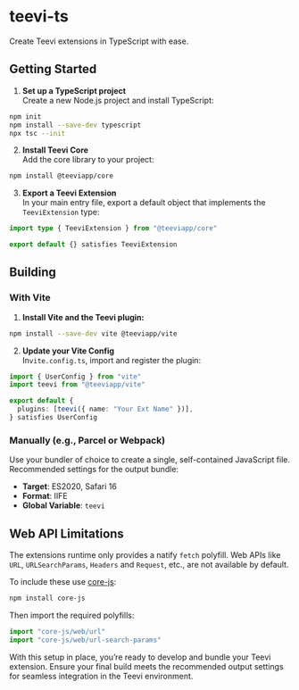 # teevi-ts

Create Teevi extensions in TypeScript with ease.

## Getting Started

1. **Set up a TypeScript project**  
   Create a new Node.js project and install TypeScript:

```bash
npm init
npm install --save-dev typescript
npx tsc --init
```

2. **Install Teevi Core**  
   Add the core library to your project:

```bash
npm install @teeviapp/core
```

3. **Export a Teevi Extension**  
   In your main entry file, export a default object that implements the `TeeviExtension` type:

```typescript
import type { TeeviExtension } from "@teeviapp/core"

export default {} satisfies TeeviExtension
```

## Building

### With Vite

1. **Install Vite and the Teevi plugin:**

```bash
npm install --save-dev vite @teeviapp/vite
```

2. **Update your Vite Config**  
   In`vite.config.ts`, import and register the plugin:

```typescript
import { UserConfig } from "vite"
import teevi from "@teeviapp/vite"

export default {
  plugins: [teevi({ name: "Your Ext Name" })],
} satisfies UserConfig
```

### Manually (e.g., Parcel or Webpack)

Use your bundler of choice to create a single, self-contained JavaScript file. Recommended settings for the output bundle:

- **Target**: ES2020, Safari 16
- **Format**: IIFE
- **Global Variable**: `teevi`

## Web API Limitations

The extensions runtime only provides a natify `fetch` polyfill.
Web APIs like `URL`, `URLSearchParams`, `Headers` and `Request`, etc., are not available by default.

To include these use [core-js](https://github.com/zloirock/core-js):

```bash
npm install core-js
```

Then import the required polyfills:

```typescript
import "core-js/web/url"
import "core-js/web/url-search-params"
```

With this setup in place, you’re ready to develop and bundle your Teevi extension. Ensure your final build meets the recommended output settings for seamless integration in the Teevi environment.
